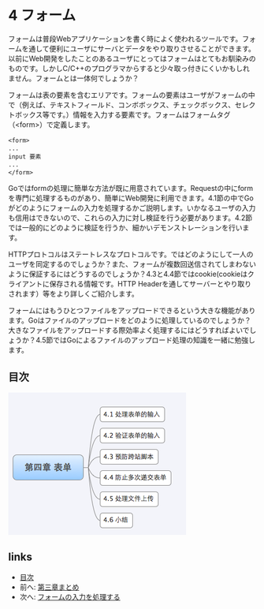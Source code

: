 # 4 フォーム

フォームは普段Webアプリケーションを書く時によく使われるツールです。フォームを通して便利にユーザにサーバとデータをやり取りさせることができます。以前にWeb開発をしたことのあるユーザにとってはフォームはとてもお馴染みのものです。しかしC/C++のプログラマからすると少々取っ付きにくいかもしれません。フォームとは一体何でしょうか？

フォームは表の要素を含むエリアです。フォームの要素はユーザがフォームの中で（例えば、テキストフィールド、コンボボックス、チェックボックス、セレクトボックス等です。）情報を入力する要素です。フォームはフォームタグ（\<form\>）で定義します。

	<form>
	...
	input 要素
	...
	</form>

Goではformの処理に簡単な方法が既に用意されています。Requestの中にformを専門に処理するものがあり、簡単にWeb開発に利用できます。4.1節の中でGoがどのようにフォームの入力を処理するかご説明します。いかなるユーザの入力も信用はできないので、これらの入力に対し検証を行う必要があります。4.2節では一般的にどのように検証を行うか、細かいデモンストレーションを行います。

HTTPプロトコルはステートレスなプロトコルです。ではどのようにして一人のユーザを同定するのでしょうか？また、フォームが複数回送信されてしまわないように保証するにはどうするのでしょうか？4.3と4.4節ではcookie(cookieはクライアントに保存される情報です。HTTP Headerを通してサーバーとやり取りされます）等をより詳しくご紹介します。

フォームにはもうひとつファイルをアップロードできるという大きな機能があります。Goはファイルのアップロードをどのように処理しているのでしょうか？大きなファイルをアップロードする際効率よく処理するにはどうすればよいでしょうか？4.5節ではGoによるファイルのアップロード処理の知識を一緒に勉強します。

## 目次
![](images/navi4.png?raw=true)

## links
   * [目次](<preface.md>)
   * 前へ: [第三章まとめ](<03.5.md>)
   * 次へ: [フォームの入力を処理する](<04.1.md>)

